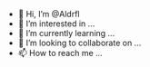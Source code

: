 - 👋 Hi, I’m @Aldrfl
- 👀 I’m interested in ...
- 🌱 I’m currently learning ...
- 💞️ I’m looking to collaborate on ...
- 📫 How to reach me ...

<!---
Aldrfl/Aldrfl is a ✨ special ✨ repository because its `README.md` (this file) appears on your GitHub profile.
You can click the Preview link to take a look at your changes.
--->
